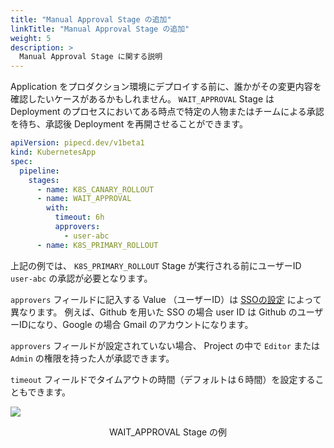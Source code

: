 ```yaml
---
title: "Manual Approval Stage の追加"
linkTitle: "Manual Approval Stage の追加"
weight: 5
description: >
  Manual Approval Stage に関する説明
---
```


Application をプロダクション環境にデプロイする前に、誰かがその変更内容を確認したいケースがあるかもしれません。
`WAIT_APPROVAL` Stage は Deployment のプロセスにおいてある時点で特定の人物またはチームによる承認を待ち、承認後 Deployment を再開させることができます。

``` yaml
apiVersion: pipecd.dev/v1beta1
kind: KubernetesApp
spec:
  pipeline:
    stages:
      - name: K8S_CANARY_ROLLOUT
      - name: WAIT_APPROVAL
        with:
          timeout: 6h
          approvers:
            - user-abc
      - name: K8S_PRIMARY_ROLLOUT
```

上記の例では、 `K8S_PRIMARY_ROLLOUT` Stage が実行される前にユーザーID `user-abc` の承認が必要となります。

`approvers` フィールドに記入する Value （ユーザーID）は [SSOの設定](/docs/operator-manual/control-plane/auth/) によって異なります。
例えば、Github を用いた SSO の場合 user ID は Github のユーザーIDになり、Google の場合 Gmail のアカウントになります。

`approvers` フィールドが設定されていない場合、 Project の中で `Editor` または `Admin` の権限を持った人が承認できます。

`timeout` フィールドでタイムアウトの時間（デフォルトは６時間）を設定することもできます。

![](/images/deployment-wait-approval-stage.png)
<p style="text-align: center;">
WAIT_APPROVAL Stage の例
</p>
